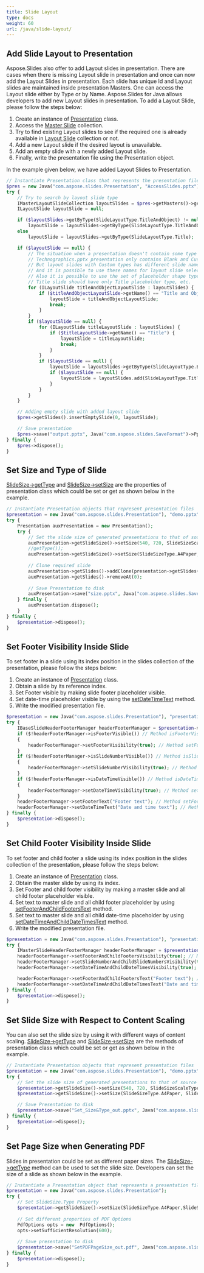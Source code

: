 ```yaml
---
title: Slide Layout
type: docs
weight: 60
url: /java/slide-layout/
---
```



## **Add Slide Layout to Presentation**
Aspose.Slides also offer to add Layout slides in presentation. There are cases when there is missing Layout slide in presentation and once can now add the Layout Slides in presentation. Each slide has unique Id and Layout slides are maintained inside presentation Masters. One can access the Layout slide either by Type or by Name. Aspose.Slides for Java allows developers to add new Layout slides in presentation. To add a Layout Slide, please follow the steps below:

1. Create an instance of [Presentation](https://apireference.aspose.com/slides/java/com.aspose.slides/Presentation) class.
1. Access the [Master Slide](https://apireference.aspose.com/slides/java/com.aspose.slides/Presentation#getMasters--) collection.
1. Try to find existing Layout slides to see if the required one is already available in [Layout Slide](https://apireference.aspose.com/slides/java/com.aspose.slides/IMasterSlide#getLayoutSlides--) collection or not.
1. Add a new Layout slide if the desired layout is unavailable.
1. Add an empty slide with a newly added Layout slide.
1. Finally, write the presentation file using the Presentation object.

In the example given below, we have added Layout Slides to Presentation.

```php
// Instantiate Presentation class that represents the presentation file
$pres = new Java("com.aspose.slides.Presentation", "AccessSlides.pptx");
try {
    // Try to search by layout slide type
    IMasterLayoutSlideCollection layoutSlides = $pres->getMasters()->get_Item(0)->getLayoutSlides();
    ILayoutSlide layoutSlide = null;

    if ($layoutSlides->getByType(SlideLayoutType.TitleAndObject) != null)
        layoutSlide = layoutSlides->getByType(SlideLayoutType.TitleAndObject);
    else
        layoutSlide = layoutSlides->getByType(SlideLayoutType.Title);

    if ($layoutSlide == null) {
        // The situation when a presentation doesn't contain some type of layouts.
        // Technographics.pptx presentation only contains Blank and Custom layout types.
        // But layout slides with Custom types has different slide names, like "Title", "Title and Content", etc. 
        // And it is possible to use these names for layout slide selection.
        // Also it is possible to use the set of placeholder shape types. For example,
        // Title slide should have only Title placeholder type, etc.
        for (ILayoutSlide titleAndObjectLayoutSlide : layoutSlides) {
            if ($titleAndObjectLayoutSlide->getName() == "Title and Object") {
                layoutSlide = titleAndObjectLayoutSlide;
                break;
            }
        }
        if ($layoutSlide == null) {
            for (ILayoutSlide titleLayoutSlide : layoutSlides) {
                if ($titleLayoutSlide->getName() == "Title") {
                    layoutSlide = titleLayoutSlide;
                    break;
                }
            }
            if ($layoutSlide == null) {
                layoutSlide = layoutSlides->getByType(SlideLayoutType.Blank);
                if ($layoutSlide == null) {
                    layoutSlide = layoutSlides.add(SlideLayoutType.TitleAndObject, "Title and Object");
                }
            }
        }
    }

    // Adding empty slide with added layout slide
    $pres->getSlides().insertEmptySlide(0, layoutSlide);

    // Save presentation
    $pres->save("output.pptx", Java("com.aspose.slides.SaveFormat")->Pptx);
} finally {
    $pres->dispose();
}
```

## **Set Size and Type of Slide**
[SlideSize->getType](https://apireference.aspose.com/slides/java/com.aspose.slides/SlideSize#getType--) and [SlideSize->setSize](https://apireference.aspose.com/slides/java/com.aspose.slides/SlideSize#setSize-float-float-int-) are the properties of presentation class which could be set or get as shown below in the example.

```php
// Instantiate Presentation objects that represent presentation files
$presentation = new Java("com.aspose.slides.Presentation"), "demo.pptx");
try {
    Presentation auxPresentation = new Presentation();
    try {
        // Set the slide size of generated presentations to that of source
        auxPresentation->getSlideSize()->setSize(540, 720, SlideSizeScaleType.EnsureFit);
        //getType());
        auxPresentation->getSlideSize()->setSize(SlideSizeType.A4Paper, SlideSizeScaleType.Maximize);
        
        // Clone required slide
        auxPresentation->getSlides()->addClone(presentation->getSlides()->get_Item(0));
        auxPresentation->getSlides()->removeAt(0);
        
        // Save Presentation to disk
        auxPresentation->save("size.pptx", Java("com.aspose.slides.SaveFormat")->Pptx);
    } finally {
        auxPresentation.dispose();
    }
} finally {
    $presentation->dispose();
}
```

## **Set Footer Visibility Inside Slide**
To set footer in a slide using its index position in the slides collection of the presentation, please follow the steps below:

1. Create an instance of [Presentation](https://apireference.aspose.com/slides/java/com.aspose.slides/Presentation) class.
1. Obtain a slide by its reference index.
1. Set Footer visible by making slide footer placeholder visible.
1. Set date-time placeholder visible by using the [setDateTimeText](https://apireference.aspose.com/slides/java/com.aspose.slides/IBaseSlideHeaderFooterManager#setDateTimeText-java.lang.String-) method.
1. Write the modified presentation file.

```php
$presentation = new Java("com.aspose.slides.Presentation"), "presentation.ppt");
try {
    IBaseSlideHeaderFooterManager headerFooterManager = $presentation->getSlides()->get_Item(0)->getHeaderFooterManager();
    if ($!headerFooterManager->isFooterVisible()) // Method isFooterVisible is used for indicating that a slide footer placeholder is not present.
    {
        headerFooterManager->setFooterVisibility(true); // Method setFooterVisibility is used for making a slide footer placeholder visible.
    }
    if ($!headerFooterManager->isSlideNumberVisible()) // Method isSlideNumberVisible is used for indicating that a slide page number placeholder is not present.
    {
        headerFooterManager->setSlideNumberVisibility(true); // Method setSlideNumberVisibility is used for making a slide page number placeholder visible.
    }
    if ($!headerFooterManager->isDateTimeVisible()) // Method isDateTimeVisible is used for indicating that a slide date-time placeholder is not present.
    {
        headerFooterManager->setDateTimeVisibility(true); // Method setFooterVisibility is used for making a slide date-time placeholder visible.
    }
    headerFooterManager->setFooterText("Footer text"); // Method setFooterText is used for setting text to slide footer placeholder.
    headerFooterManager->setDateTimeText("Date and time text"); // Method setDateTimeText is used for setting text to slide date-time placeholder.
} finally {
    $presentation->dispose();
}
```

## **Set Child Footer Visibility Inside Slide**
To set footer and child footer a slide using its index position in the slides collection of the presentation, please follow the steps below:

1. Create an instance of [Presentation](https://apireference.aspose.com/slides/java/com.aspose.slides/Presentation) class.
1. Obtain the master slide by using its index.
1. Set Footer and child footer visibility by making a master slide and all child footer placeholder visible.
1. Set text to master slide and all child footer placeholder by using [setFooterAndChildFootersText](https://apireference.aspose.com/slides/java/com.aspose.slides/IMasterSlideHeaderFooterManager#setFooterAndChildFootersText-java.lang.String-) method.
1. Set text to master slide and all child date-time placeholder by using [setDateTimeAndChildDateTimesText](https://apireference.aspose.com/slides/java/com.aspose.slides/IMasterSlideHeaderFooterManager#setDateTimeAndChildDateTimesText-java.lang.String-) method.
1. Write the modified presentation file.

```php
$presentation = new Java("com.aspose.slides.Presentation"), "presentation.ppt");
try {
    IMasterSlideHeaderFooterManager headerFooterManager = $presentation->getMasters()->get_Item(0)->getHeaderFooterManager();
    headerFooterManager->setFooterAndChildFootersVisibility(true); // Method setFooterAndChildFootersVisibility is used for making a master slide and all child footer placeholders visible.
    headerFooterManager->setSlideNumberAndChildSlideNumbersVisibility(true); // Method setSlideNumberAndChildSlideNumbersVisibility is used for making a master slide and all child page number placeholders visible.
    headerFooterManager->setDateTimeAndChildDateTimesVisibility(true); // Method setDateTimeAndChildDateTimesVisibility is used for making a master slide and all child date-time placeholders visible.

    headerFooterManager->setFooterAndChildFootersText("Footer text"); // Method setFooterAndChildFootersText is used for setting text to master slide and all child footer placeholders.
    headerFooterManager->setDateTimeAndChildDateTimesText("Date and time text"); // Method setDateTimeAndChildDateTimesText is used for setting text to master slide and all child date-time placeholders.
} finally {
    $presentation->dispose();
}
```

## **Set Slide Size with Respect to Content Scaling**
You can also set the slide size by using it with different ways of content scaling. [SlideSize->getType](https://apireference.aspose.com/slides/java/com.aspose.slides/SlideSize#getType--) and [SlideSize->setSize](https://apireference.aspose.com/slides/java/com.aspose.slides/SlideSize#setSize-int-int-) are the methods of presentation class which could be set or get as shown below in the example.

```php
// Instantiate Presentation objects that represent presentation files
$presentation = new Java("com.aspose.slides.Presentation"), "demo.pptx");
try {
    // Set the slide size of generated presentations to that of source
    $presentation->getSlideSize()->setSize(540, 720, SlideSizeScaleType.EnsureFit); // Method SetSize is used for set slide size with scale content to ensure fit
    $presentation->getSlideSize()->setSize(SlideSizeType.A4Paper, SlideSizeScaleType.Maximize); // Method SetSize is used for set slide size with maximize size of content

    // Save Presentation to disk
    $presentation->save("Set_Size&Type_out.pptx", Java("com.aspose.slides.SaveFormat")->Pptx);
} finally {
    $presentation->dispose();
}
```

## **Set Page Size when Generating PDF**
Slides in presentation could be set as different paper sizes. The [SlideSize->getType](https://apireference.aspose.com/slides/java/com.aspose.slides/SlideSize#getType--) method can be used to set the slide size. Developers can set the size of a slide as shown below in the example.

```php
// Instantiate a Presentation object that represents a presentation file 
$presentation = new Java("com.aspose.slides.Presentation");
try {
    // Set SlideSize.Type Property 
    $presentation->getSlideSize()->setSize(SlideSizeType.A4Paper,SlideSizeScaleType.EnsureFit);
    
    // Set different properties of PDF Options
    PdfOptions opts = new  PdfOptions();
    opts->setSufficientResolution(600);
    
    // Save presentation to disk
    $presentation->save("SetPDFPageSize_out.pdf", Java("com.aspose.slides.SaveFormat")->Pdf, opts);
} finally {
    $presentation->dispose();
}
```

